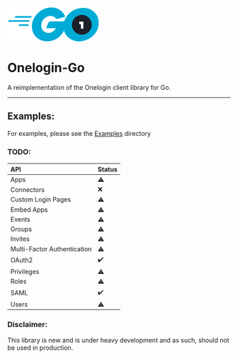 ![Onelogin-Go Logo](readmeAssets/onelogin-go.png "Onelogin-Go")

# Onelogin-Go

A reimplementation of the Onelogin client library for Go.

---

## Examples:

For examples, please see the [Examples](examples) directory

### TODO:

| **API**                     | **Status**         |
|:----------------------------|:-------------------|
| Apps                        | :warning:          |
| Connectors                  | :x:                |
| Custom Login Pages          | :warning:          |
| Embed Apps                  | :warning:          |
| Events                      | :warning:          |
| Groups                      | :warning:          |
| Invites                     | :warning:          |
| Multi-Factor Authentication | :warning:          |
| OAuth2                      | :heavy_check_mark: |
| Privileges                  | :warning:          |
| Roles                       | :warning:          |
| SAML                        | :heavy_check_mark: |
| Users                       | :warning:          |

### Disclaimer:

This library is new and is under heavy development and as such, should not be used in production.